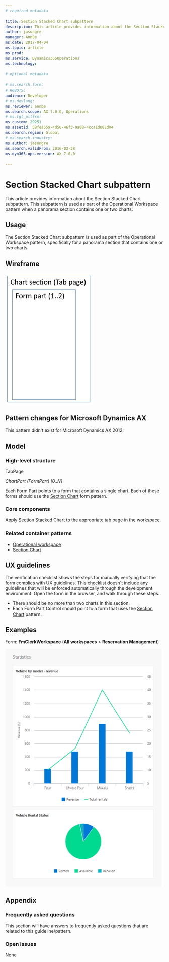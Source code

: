 ```yaml
---
# required metadata

title: Section Stacked Chart subpattern
description: This article provides information about the Section Stacked Chart subpattern. This subpattern is used as part of the Operational Workspace pattern when a panorama section contains one or two charts.  
author: jasongre
manager: AnnBe
ms.date: 2017-04-04
ms.topic: article
ms.prod: 
ms.service: Dynamics365Operations
ms.technology: 

# optional metadata

# ms.search.form: 
# ROBOTS: 
audience: Developer
# ms.devlang: 
ms.reviewer: annbe
ms.search.scope: AX 7.0.0, Operations
# ms.tgt_pltfrm: 
ms.custom: 29251
ms.assetid: 58fea559-4d50-46f3-9a88-4cca1d882d04
ms.search.region: Global
# ms.search.industry: 
ms.author: jasongre
ms.search.validFrom: 2016-02-28
ms.dyn365.ops.version: AX 7.0.0

---
```


# Section Stacked Chart subpattern

This article provides information about the Section Stacked Chart subpattern. This subpattern is used as part of the Operational Workspace pattern when a panorama section contains one or two charts.  

Usage
-----

The Section Stacked Chart subpattern is used as part of the Operational Workspace pattern, specifically for a panorama section that contains one or two charts.

## Wireframe
[![sectionStackedChartWireframe](./media/sectionstackedchartwireframe.png)](./media/sectionstackedchartwireframe.png)

## Pattern changes for Microsoft Dynamics AX
This pattern didn't exist for Microsoft Dynamics AX 2012.

## Model
### High-level structure

TabPage

*ChartPart (FormPart) \[0..N\]*

Each Form Part points to a form that contains a single chart. Each of these forms should use the [Section Chart](section-chart-form-pattern.md) form pattern.

### Core components

Apply Section Stacked Chart to the appropriate tab page in the workspace.

### Related container patterns

-   [Operational workspace](workspace-form-pattern.md)
-   [Section Chart](section-chart-form-pattern.md)

## UX guidelines
The verification checklist shows the steps for manually verifying that the form complies with UX guidelines. This checklist doesn't include any guidelines that will be enforced automatically through the development environment. Open the form in the browser, and walk through these steps.

-   There should be no more than two charts in this section.
-   Each Form Part Control should point to a form that uses the [Section Chart](section-chart-form-pattern.md) pattern.

## Examples
Form: **FmClerkWorkspace** (**All workspaces** &gt; **Reservation Management**) 

[![sectionStackedChartExample](./media/sectionstackedchartexample.png)](./media/sectionstackedchartexample.png)

## Appendix
### Frequently asked questions

This section will have answers to frequently asked questions that are related to this guideline/pattern.

### Open issues

None


